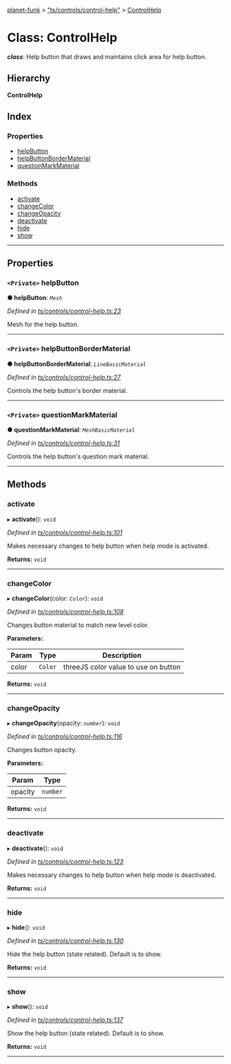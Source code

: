 [planet-funk](../README.md) > ["ts/controls/control-help"](../modules/_ts_controls_control_help_.md) > [ControlHelp](../classes/_ts_controls_control_help_.controlhelp.md)

# Class: ControlHelp

*__class__*: Help button that draws and maintains click area for help button.

## Hierarchy

**ControlHelp**

## Index

### Properties

* [helpButton](_ts_controls_control_help_.controlhelp.md#helpbutton)
* [helpButtonBorderMaterial](_ts_controls_control_help_.controlhelp.md#helpbuttonbordermaterial)
* [questionMarkMaterial](_ts_controls_control_help_.controlhelp.md#questionmarkmaterial)

### Methods

* [activate](_ts_controls_control_help_.controlhelp.md#activate)
* [changeColor](_ts_controls_control_help_.controlhelp.md#changecolor)
* [changeOpacity](_ts_controls_control_help_.controlhelp.md#changeopacity)
* [deactivate](_ts_controls_control_help_.controlhelp.md#deactivate)
* [hide](_ts_controls_control_help_.controlhelp.md#hide)
* [show](_ts_controls_control_help_.controlhelp.md#show)

---

## Properties

<a id="helpbutton"></a>

### `<Private>` helpButton

**● helpButton**: *`Mesh`*

*Defined in [ts/controls/control-help.ts:23](https://github.com/WilliamRADFunk/planet-funk/blob/2ca110e/src/ts/controls/control-help.ts#L23)*

Mesh for the help button.

___
<a id="helpbuttonbordermaterial"></a>

### `<Private>` helpButtonBorderMaterial

**● helpButtonBorderMaterial**: *`LineBasicMaterial`*

*Defined in [ts/controls/control-help.ts:27](https://github.com/WilliamRADFunk/planet-funk/blob/2ca110e/src/ts/controls/control-help.ts#L27)*

Controls the help button's border material.

___
<a id="questionmarkmaterial"></a>

### `<Private>` questionMarkMaterial

**● questionMarkMaterial**: *`MeshBasicMaterial`*

*Defined in [ts/controls/control-help.ts:31](https://github.com/WilliamRADFunk/planet-funk/blob/2ca110e/src/ts/controls/control-help.ts#L31)*

Controls the help button's question mark material.

___

## Methods

<a id="activate"></a>

###  activate

▸ **activate**(): `void`

*Defined in [ts/controls/control-help.ts:101](https://github.com/WilliamRADFunk/planet-funk/blob/2ca110e/src/ts/controls/control-help.ts#L101)*

Makes necessary changes to help button when help mode is activated.

**Returns:** `void`

___
<a id="changecolor"></a>

###  changeColor

▸ **changeColor**(color: *`Color`*): `void`

*Defined in [ts/controls/control-help.ts:108](https://github.com/WilliamRADFunk/planet-funk/blob/2ca110e/src/ts/controls/control-help.ts#L108)*

Changes button material to match new level color.

**Parameters:**

| Param | Type | Description |
| ------ | ------ | ------ |
| color | `Color` |  threeJS color value to use on button |

**Returns:** `void`

___
<a id="changeopacity"></a>

###  changeOpacity

▸ **changeOpacity**(opacity: *`number`*): `void`

*Defined in [ts/controls/control-help.ts:116](https://github.com/WilliamRADFunk/planet-funk/blob/2ca110e/src/ts/controls/control-help.ts#L116)*

Changes button opacity.

**Parameters:**

| Param | Type |
| ------ | ------ |
| opacity | `number` |

**Returns:** `void`

___
<a id="deactivate"></a>

###  deactivate

▸ **deactivate**(): `void`

*Defined in [ts/controls/control-help.ts:123](https://github.com/WilliamRADFunk/planet-funk/blob/2ca110e/src/ts/controls/control-help.ts#L123)*

Makes necessary changes to help button when help mode is deactivated.

**Returns:** `void`

___
<a id="hide"></a>

###  hide

▸ **hide**(): `void`

*Defined in [ts/controls/control-help.ts:130](https://github.com/WilliamRADFunk/planet-funk/blob/2ca110e/src/ts/controls/control-help.ts#L130)*

Hide the help button (state related). Default is to show.

**Returns:** `void`

___
<a id="show"></a>

###  show

▸ **show**(): `void`

*Defined in [ts/controls/control-help.ts:137](https://github.com/WilliamRADFunk/planet-funk/blob/2ca110e/src/ts/controls/control-help.ts#L137)*

Show the help button (state related). Default is to show.

**Returns:** `void`

___

